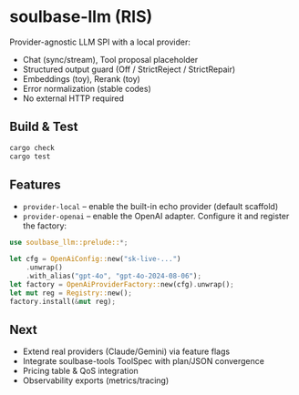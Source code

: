 ﻿# soulbase-llm (RIS)

Provider-agnostic LLM SPI with a local provider:
- Chat (sync/stream), Tool proposal placeholder
- Structured output guard (Off / StrictReject / StrictRepair)
- Embeddings (toy), Rerank (toy)
- Error normalization (stable codes)
- No external HTTP required

## Build & Test
```bash
cargo check
cargo test
```

## Features

- `provider-local` – enable the built-in echo provider (default scaffold)
- `provider-openai` – enable the OpenAI adapter. Configure it and register the factory:

```rust
use soulbase_llm::prelude::*;

let cfg = OpenAiConfig::new("sk-live-...")
    .unwrap()
    .with_alias("gpt-4o", "gpt-4o-2024-08-06");
let factory = OpenAiProviderFactory::new(cfg).unwrap();
let mut reg = Registry::new();
factory.install(&mut reg);
```

## Next

- Extend real providers (Claude/Gemini) via feature flags
- Integrate soulbase-tools ToolSpec with plan/JSON convergence
- Pricing table & QoS integration
- Observability exports (metrics/tracing)

